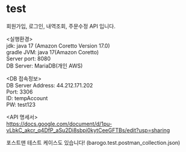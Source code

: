 # test
회원가입, 로그인, 내역조회, 주문수정 API 입니다.

<실행환경>  
jdk: java 17 (Amazon Coretto Version 17.0)  
gradle JVM: java 17(Amazon Coretto)  
Server port: 8080  
DB Server: MariaDB(개인 AWS)  

<DB 접속정보>  
DB Server Address: 44.212.171.202  
Port: 3306  
ID: tempAccount  
PW: test123  

<API 명세서>  
https://docs.google.com/document/d/1pu-vLbkC_akcr_q4DfP_aSu2Di8sbpi0kytCeeGFTBs/edit?usp=sharing


포스트맨 테스트 케이스도 있습니다! (barogo.test.postman_collection.json)
